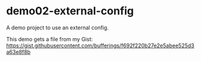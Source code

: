 # demo02-external-config

A demo project to use an external config.

This demo gets a file from my Gist: https://gist.githubusercontent.com/bufferings/f692f220b27e2e5abee525d3a63e8f8b
 
